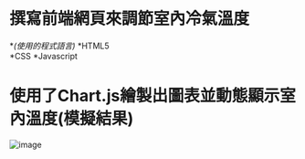# 撰寫前端網頁來調節室內冷氣溫度
**(使用的程式語言)*
  *HTML5  
  *CSS
  *Javascript
# 使用了Chart.js繪製出圖表並動態顯示室內溫度(模擬結果)


![image](https://user-images.githubusercontent.com/58096503/204079534-82f01b4a-e8c2-484c-8d2a-3d2c874b12d9.png)
